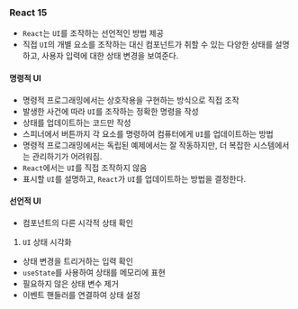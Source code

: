 ### React 15
- `React`는 `UI`를 조작하는 선언적인 방법 제공
- 직접 `UI`의 개별 요소를 조작하는 대신 컴포넌트가 취할 수 있는 다양한 상태를 설명하고, 사용자 입력에 대한 상태 변경을 보여준다.

#### 명령적 UI
- 명령적 프로그래밍에서는 상호작용을 구현하는 방식으로 직접 조작
- 발생한 사건에 따라 `UI`를 조작하는 정확한 명령을 작성
- 상태를 업데이트하는 코드만 작성
- 스피너에서 버튼까지 각 요소를 명령하여 컴퓨터에게 `UI`를 업데이트하는 방법
- 명령적 프로그래밍에서는 독립된 예제에서는 잘 작동하지만, 더 복잡한 시스템에서는 관리하기가 어려워짐.
- `React`에서는 `UI`를 직접 조작하지 않음
- 표시할 `UI`를 설명하고, `React`가 `UI`를 업데이트하는 방법을 결정한다.

#### 선언적 UI
- 컴포넌트의 다른 시각적 상태 확인
 1. `UI` 상태 시각화
- 상태 변경을 트리거하는 입력 확인
- `useState`를 사용하여 상태를 메모리에 표현
- 필요하지 않은 상태 변수 제거
- 이벤트 핸들러를 연결하여 상태 설정